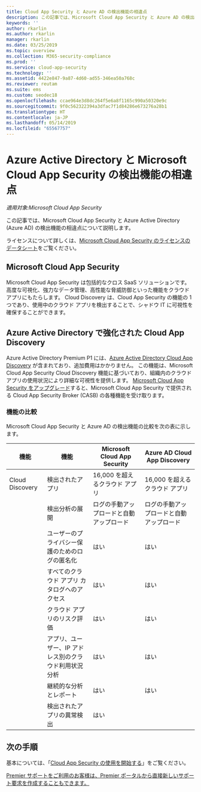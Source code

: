 ```yaml
---
title: Cloud App Security と Azure AD の検出機能の相違点
description: この記事では、Microsoft Cloud App Security と Azure AD の検出機能の相違点について説明します。
keywords: ''
author: rkarlin
ms.author: rkarlin
manager: rkarlin
ms.date: 03/25/2019
ms.topic: overview
ms.collection: M365-security-compliance
ms.prod: ''
ms.service: cloud-app-security
ms.technology: ''
ms.assetid: 4422e847-9a87-4d60-ad55-346ea50a768c
ms.reviewer: reutam
ms.suite: ems
ms.custom: seodec18
ms.openlocfilehash: ccae964e3d8dc264f5e6a8f1165c990a50320e9c
ms.sourcegitcommit: 9f0c562322394a3dfac7f1d84286e673276a28b1
ms.translationtype: HT
ms.contentlocale: ja-JP
ms.lasthandoff: 05/14/2019
ms.locfileid: "65567757"
---
```

# <a name="what-are-the-differences-in-discovery-capabilities-for-azure-active-directory-and-microsoft-cloud-app-security"></a>Azure Active Directory と Microsoft Cloud App Security の検出機能の相違点

*適用対象:Microsoft Cloud App Security*

この記事では、Microsoft Cloud App Security と Azure Active Directory (Azure AD) の検出機能の相違点について説明します。

ライセンスについて詳しくは、[Microsoft Cloud App Security のライセンスのデータシート](https://aka.ms/mcaslicensing)をご覧ください。

## <a name="microsoft-cloud-app-security"></a>Microsoft Cloud App Security 

Microsoft Cloud App Security は包括的なクロス SaaS ソリューションです。高度な可視化、強力なデータ管理、高性能な脅威防御といった機能をクラウド アプリにもたらします。 Cloud Discovery は、Cloud App Security の機能の 1 つであり、使用中のクラウド アプリを検出することで、シャドウ IT に可視性を確保することができます。 

## <a name="enhanced-cloud-app-discovery-in-azure-active-directory"></a>Azure Active Directory で強化された Cloud App Discovery

Azure Active Directory Premium P1 には、[Azure Active Directory Cloud App Discovery](https://aka.ms/caddocsnew) が含まれており、追加費用はかかりません。 この機能は、Microsoft Cloud App Security Cloud Discovery 機能に基づいており、組織内のクラウド アプリの使用状況により詳細な可視性を提供します。 [Microsoft Cloud App Security をアップグレード](https://www.microsoft.com/cloud-platform/cloud-app-security)すると、Microsoft Cloud App Security で提供される Cloud App Security Broker (CASB) の各種機能を受け取ります。

### <a name="feature-comparison"></a>機能の比較

Microsoft Cloud App Security と Azure AD の検出機能の比較を次の表に示します。

|機能|機能|Microsoft Cloud App Security|Azure AD Cloud App Discovery|
|----|----|----|----|
|Cloud Discovery|検出されたアプリ|16,000 を超えるクラウド アプリ|16,000 を超えるクラウド アプリ|
||検出分析の展開|ログの手動アップロードと自動アップロード|ログの手動アップロードと自動アップロード|
||ユーザーのプライバシー保護のためのログの匿名化|はい|はい|
||すべてのクラウド アプリ カタログへのアクセス|はい|はい|
||クラウド アプリのリスク評価|はい|はい|
||アプリ、ユーザー、IP アドレス別のクラウド利用状況分析|はい|はい|
||継続的な分析とレポート|はい|はい|
||検出されたアプリの異常検出|はい||

## <a name="next-steps"></a>次の手順 

基本については、「[Cloud App Security の使用を開始する](getting-started-with-cloud-app-security.md)」をご覧ください。    

[Premier サポートをご利用のお客様は、Premier ポータルから直接新しいサポート要求を作成することもできます。](https://premier.microsoft.com/)   
